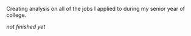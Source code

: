Creating analysis on all of the jobs I applied to during my senior year of college. 

*not finished yet*
